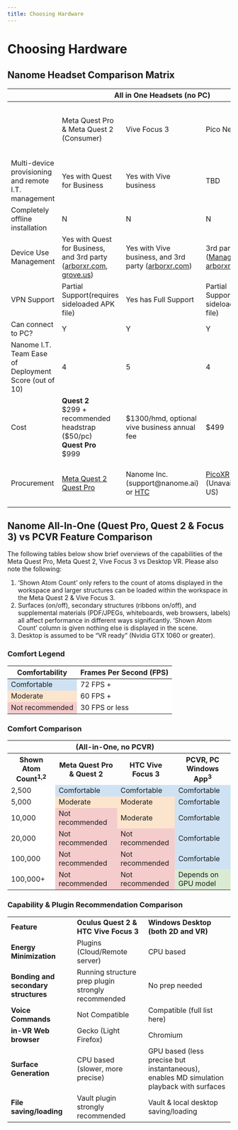 ```yaml
---
title: Choosing Hardware
---
```


# Choosing Hardware

## Nanome Headset Comparison Matrix

<table>
    <col style="width: 15%;" />
    <col style="width: 10%;" />
    <col style="width: 10%;" />
    <col style="width: 10%;" />
    <col style="width: 19%;" />
    <col style="width: 23%;" />
    <col style="width: 23%;" />
    <col style="width: 23%;" />
    <thead>
        <tr>
            <th></th>
            <th colspan=3>All in One Headsets (no PC)</th>
            <th colspan=4>PCVR</th>
        </tr>
    </thead>
    <tbody>
        <tr>
            <td></td>
            <td>Meta Quest Pro & Meta Quest 2 (Consumer)</td>
            <td>Vive Focus 3</td>
            <td>Pico Neo 3</td>
            <td>Meta Quest Link (Supports Meta Quest Pro & Meta Quest 2)</td>
            <td>HTC Vive (Pro), Valve Index</td>
            <td>Windows Mixed Reality (HP Reverb G2)</td>
            <td>Varjo XR3</td>
        </tr>
        <tr>
            <td>Multi-device provisioning and remote I.T. management</td>
            <td>Yes with Quest for Business</td>
            <td>Yes with Vive business</td>
            <td>TBD</td>
            <td>N</td>
            <td>N</td>
            <td>N</td>
            <td>N</td>
        </tr>
        <tr>
            <td>Completely offline installation</td>
            <td>N</td>
            <td>N</td>
            <td>N</td>
            <td>N</td>
            <td>N</td>
            <td>Y</td>
            <td>N</td>
        </tr>
        <tr>
            <td>Device Use Management</td>
            <td>Yes with Quest for Business, and 3rd party (<a href="http://arborxr.com">arborxr.com</a>, <a href="https://grove.us/">grove.us</a>)</td>
            <td>Yes with Vive business, and 3rd party (<a href="http://arborxr.com">arborxr.com</a>)</td>
            <td>3rd party (<a href="https://managexr.com/">ManageXR</a>, and <a href="http://arborxr.com">arborxr.com</a>)</td>
            <td>N</td>
            <td>N</td>
            <td>N</td>
            <td>N</td>
        </tr>
        <tr>
            <td>VPN Support</td>
            <td>Partial Support(requires sideloaded APK file)</td>
            <td>Yes has Full Support</td>
            <td>Partial Support(requires sideloaded APK file)</td>
            <td colspan=4 style="text-align: center">With PC</td>
        </tr>
        <tr>
            <td>Can connect to PC?</td>
            <td>Y</td>
            <td>Y</td>
            <td>Y</td>
            <td colspan=4 style="text-align: center">---</td>
        </tr>
        <tr>
            <td>Nanome I.T. Team Ease of Deployment Score (out of 10)</td>
            <td>4</td>
            <td>5</td>
            <td>4</td>
            <td>3</td>
            <td>7</td>
            <td>9</td>
            <td>4</td>
        </tr>
        <tr>
            <td>Cost</td>
            <td><b>Quest 2</b><br>$299 + recommended headstrap ($50/pc)<br><b>Quest Pro</b><br>$999</td>
            <td>$1300/hmd, optional vive business annual fee</td>
            <td>$499</td>
            <td>Link cables can be purchased for $30-$100 + PC</td>
            <td>$1k+ + PC</td>
            <td>$600 + PC</td>
            <td>$5,995.00 + annual subscription + PC</td>
        </tr>
        <tr>
            <td>Procurement</td>
            <td><a href="https://www.meta.com/quest/products/quest-2/">Meta Quest 2</a><br><a href="https://www.meta.com/quest/Quest-pro">Quest Pro</a></td>
            <td>Nanome Inc. (support@nanome.ai) or <a href="https://business.vive.com/eu/solutions/streaming/">HTC</a></td>
            <td><a href="https://www.picoxr.com/global/products/pico4">PicoXR</a><br>(Unavailable in US)</td>
            <td><a href="https://www.meta.com/help/quest/articles/headsets-and-accessories/oculus-link/meta-quest-link-compatibility/">Meta Quest Link Cable Requirements</a></td>
            <td>HTC <a href="https://business.vive.com/eu/product/vive-pro2/">Vive Pro</a>, Valve <a href="https://store.steampowered.com/valveindex">Index</a></td>
            <td><a href="https://www.hp.com/us-en/vr/reverb-g2-vr-headset.html">HP Reverb G2</a></td>
            <td><a href="https://store.varjo.com/xr-3">Varjo.com</a></td>
        </tr>
    </tbody>
</table>

## Nanome All-In-One (Quest Pro, Quest 2 & Focus 3) vs PCVR Feature Comparison

The following tables below show brief overviews of the capabilities of the Meta Quest Pro, Meta Quest 2, Vive Focus 3
vs Desktop VR. Please also note the following:
1. ‘Shown Atom Count’ only refers to the count of atoms displayed in the workspace and larger
structures can be loaded within the workspace in the Meta Quest 2 & Vive Focus 3.
2. Surfaces (on/off), secondary structures (ribbons on/off), and supplemental materials
(PDF/JPEGs, whiteboards, web browsers, labels) all affect performance in different ways
significantly. ‘Shown Atom Count’ column is given nothing else is displayed in the scene.
3. Desktop is assumed to be “VR ready” (Nvidia GTX 1060 or greater).

### Comfort Legend

<table>
    <thead>
        <tr>
            <th>Comfortability</th>
            <th>Frames Per Second (FPS)</th>
        </tr>
    </thead>
    <tbody>
        <tr>
            <td style="background-color:#CFE2F3">Comfortable</td>
            <td style="background-color:#FFFFFF">72 FPS +</td>
        </tr>
        <tr>
            <td style="background-color:#FCE5CD">Moderate</td>
            <td style="background-color:#FFFFFF">60 FPS +</td>
        </tr>
        <tr>
            <td style="background-color:#F4CCCC">Not recommended</td>
            <td style="background-color:#FFFFFF">30 FPS or less</td>
        </tr>
    </tbody>
</table>

### Comfort Comparison

<table>
    <thead>
        <tr>
            <th></th>
            <th colspan=2>(All-in-One, no PCVR)</th>
            <th></th>
        </tr>
    </thead>
    <tbody>
        <tr>
            <th>Shown Atom Count<sup>1,2</sup></th>
            <th>Meta Quest Pro & Quest 2</th>
            <th>HTC Vive Focus 3</th>
            <th>PCVR, PC Windows App<sup>3</sup></th>
        </tr>
        <tr>
            <td style="background-color:#FFFFFF">2,500</td>
            <td style="background-color:#CFE2F3">Comfortable</td>
            <td style="background-color:#CFE2F3">Comfortable</td>
            <td style="background-color:#CFE2F3">Comfortable</td>
        </tr>
        <tr>
            <td style="background-color:#FFFFFF">5,000</td>
            <td style="background-color:#FCE5CD">Moderate</td>
            <td style="background-color:#FCE5CD">Moderate</td>
            <td style="background-color:#CFE2F3">Comfortable</td>
        </tr>
        <tr>
            <td style="background-color:#FFFFFF">10,000</td>
            <td style="background-color:#F4CCCC">Not recommended</td>
            <td style="background-color:#FCE5CD">Moderate</td>
            <td style="background-color:#CFE2F3">Comfortable</td>
        </tr>
        <tr>
            <td style="background-color:#FFFFFF">20,000</td>
            <td style="background-color:#F4CCCC">Not recommended</td>
            <td style="background-color:#F4CCCC">Not recommended</td>
            <td style="background-color:#CFE2F3">Comfortable</td>
        </tr>
        <tr>
            <td style="background-color:#FFFFFF">100,000</td>
            <td style="background-color:#F4CCCC">Not recommended</td>
            <td style="background-color:#F4CCCC">Not recommended</td>
            <td style="background-color:#CFE2F3">Comfortable</td>
        </tr>
        <tr>
            <td style="background-color:#FFFFFF">100,000+</td>
            <td style="background-color:#F4CCCC">Not recommended</td>
            <td style="background-color:#F4CCCC">Not recommended</td>
            <td style="background-color:#D9ECD3">Depends on GPU model</td>
        </tr>
    </tbody>
</table>

### Capability & Plugin Recommendation Comparison

<table>
    <tbody>
        <tr>
            <td><b>Feature</b></td>
            <td><b>Oculus Quest 2 & HTC Vive Focus 3</b></td>
            <td><b>Windows Desktop (both 2D and VR)</b></td>
        </tr>
        <tr>
            <td><b>Energy Minimization</b></td>
            <td>Plugins (Cloud/Remote server)</td>
            <td>CPU based</td>
        </tr>
        <tr>
            <td><b>Bonding and secondary structures</b></td>
            <td>Running structure prep plugin strongly recommended</td>
            <td>No prep needed</td>
        </tr>
        <tr>
            <td><b>Voice Commands</b></td>
            <td>Not Compatible</td>
            <td>Compatible (full list here)</td>
        </tr>
        <tr>
            <td><b>in-VR Web browser</b></td>
            <td>Gecko (Light Firefox)</td>
            <td>Chromium</td>
        </tr>
        <tr>
            <td><b>Surface Generation</b></td>
            <td>CPU based (slower, more precise)</td>
            <td>GPU based (less precise but instantaneous), enables MD simulation playback with surfaces</td>
        </tr>
        <tr>
            <td><b>File saving/loading</b></td>
            <td>Vault plugin strongly recommended</td>
            <td>Vault & local desktop saving/loading</td>
        </tr>
    </tbody>
</table>
